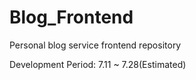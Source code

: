 # Blog_Frontend

Personal blog service frontend repository

Development Period: 7.11 ~ 7.28(Estimated)
